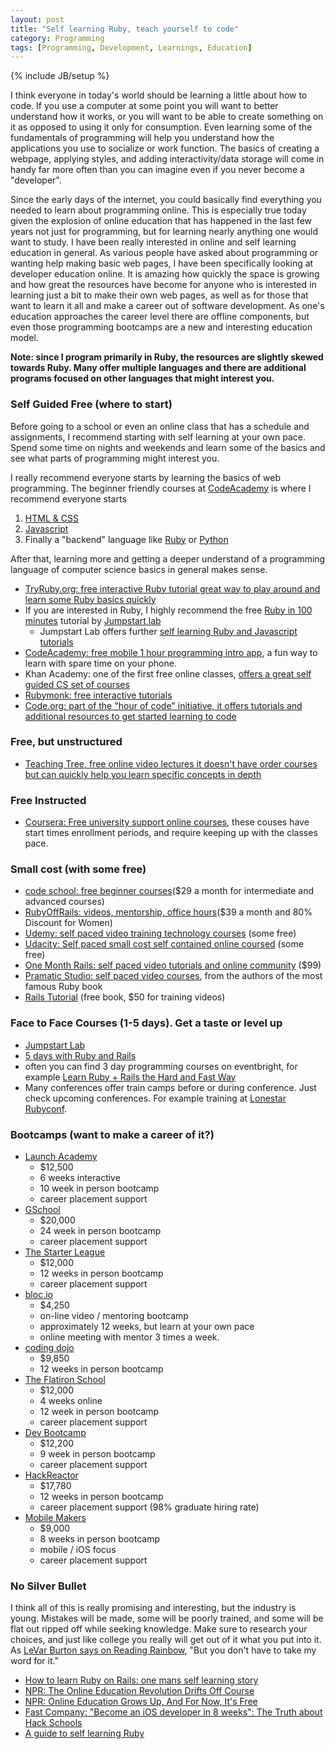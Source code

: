 ```yaml
---
layout: post
title: "Self learning Ruby, teach yourself to code"
category: Programming
tags: [Programming, Development, Learnings, Education]
---
```

{% include JB/setup %}

I think everyone in today's world should be learning a little about how to code. If you use a computer at some point you will want to better understand how it works, or you will want to be able to create something on it as opposed to using it only for consumption. Even learning some of the fundamentals of programming will help you understand how the applications you use to socialize or work function. The basics of creating a webpage, applying styles, and adding interactivity/data storage will come in handy far more often than you can imagine even if you never become a "developer".

Since the early days of the internet, you could basically find everything you needed to learn about programming online. This is especially true today given the explosion of online education that has happened in the last few years not just for programming, but for learning nearly anything one would want to study. I have been really interested in online and self learning education in general. As various people have asked about programming or wanting help making basic web pages, I have been specifically looking at developer education online. It is amazing how quickly the space is growing and how great the resources have become for anyone who is interested in learning just a bit to make their own web pages, as well as for those that want to learn it all and make a career out of software development. As one's education approaches the career level there are offline components, but even those programming bootcamps are a new and interesting education model.

__Note: since I program primarily in Ruby, the resources are slightly skewed towards Ruby. Many offer multiple languages and there are additional programs focused on other languages that might interest you.__

### Self Guided Free (where to start)

Before going to a school or even an online class that has a schedule and assignments, I recommend starting with self learning at your own pace. Spend some time on nights and weekends and learn some of the basics and see what parts of programming might interest you.

I really recommend everyone starts by learning the basics of web programming. The beginner friendly courses at [CodeAcademy](http://www.codecademy.com/) is where I recommend everyone starts

1. [HTML & CSS](http://www.codecademy.com/tracks/web)
2. [Javascript](http://www.codecademy.com/tracks/javascript)
3. Finally a "backend" language like [Ruby](http://www.codecademy.com/tracks/ruby) or [Python](http://www.codecademy.com/tracks/python)

After that, learning more and getting a deeper understand of a programming language of computer science basics in general makes sense.

* [TryRuby.org: free interactive Ruby tutorial great way to play around and learn some Ruby basics quickly](http://tryruby.org/levels/1/challenges/0)
* If you are interested in Ruby, I highly recommend the free [Ruby in 100 minutes](http://tutorials.jumpstartlab.com/projects/ruby_in_100_minutes.html) tutorial by [Jumpstart lab](http://jumpstartlab.com/)
  * Jumpstart Lab offers further [self learning Ruby and Javascript tutorials](http://tutorials.jumpstartlab.com/)
* [CodeAcademy: free mobile 1 hour programming intro app](http://techcrunch.com/2013/12/09/codecademy-releases-its-first-educational-app-a-k-a-my-new-subway-time-killer/), a fun way to learn with spare time on your phone.
* Khan Academy: one of the first free online classes, [offers a great self guided CS set of courses](https://www.khanacademy.org/cs)
* [Rubymonk: free interactive tutorials](https://rubymonk.com)
* [Code.org: part of the "hour of code" initiative, it offers tutorials and additional resources to get started learning to code](http://code.org/learn)

### Free, but unstructured

* [Teaching Tree, free online video lectures it doesn't have order courses but can quickly help you learn specific concepts in depth](http://www.teachingtree.co/)

### Free Instructed

* [Coursera: Free university support online courses](https://www.coursera.org/category/cs-programming), these couses have start times enrollment periods, and require keeping up with the classes pace.

### Small cost (with some free)

* [code school: free beginner courses](https://www.codeschool.com/)($29 a month for intermediate and advanced courses)
* [RubyOffRails: videos, mentorship, office hours](https://rubyoffrails.com/)($39 a month and 80% Discount for Women)
* [Udemy: self paced video training technology courses](https://www.udemy.com/courses/Technology) (some free)
* [Udacity: Self paced small cost self contained online coursed](https://www.udacity.com/) (some free)
* [One Month Rails: self paced video tutorials and online community](https://onemonthrails.com/) ($99)
* [Pramatic Studio: self paced video courses](http://pragmaticstudio.com/), from the authors of the most famous Ruby book
* [Rails Tutorial](http://ruby.railstutorial.org/) (free book, $50 for training videos)

### Face to Face Courses (1-5 days). Get a taste or level up

* [Jumpstart Lab](http://jumpstartlab.com/)
* [5 days with Ruby and Rails](https://thenewcircle.com/training/ruby/ruby_on_rails.html)
* often you can find 3 day programming courses on eventbright, for example [Learn Ruby + Rails the Hard and Fast Way](http://www.eventbrite.com/e/cancelled-learn-ruby-rails-the-hard-and-fast-way-tickets-8484743095)
* Many conferences offer train camps before or during conference. Just check upcoming conferences. For example training at [Lonestar Rubyconf](http://www.lonestarruby.org/2013/lsrc#training-information).

### Bootcamps (want to make a career of it?)

* [Launch Academy](http://www.launchacademy.com/)
  * $12,500
  * 6 weeks interactive
  * 10 week in person bootcamp
  * career placement support
* [GSchool](https://www.gschool.it/)
  * $20,000
  * 24 week in person bootcamp
  * career placement support
* [The Starter League](http://www.starterleague.com/)
  * $12,000
  * 12 weeks in person bootcamp
  * career placement support
* [bloc.io](https://www.bloc.io/)
  * $4,250
  * on-line video / mentoring bootcamp
  * approximately 12 weeks, but learn at your own pace
  * online meeting with mentor 3 times a week.
* [coding dojo](http://codingdojo.com)
  * $9,850
  * 12 weeks in person bootcamp
* [The Flatiron School](http://flatironschool.com/rubycurriculum.html)
  * $12,000
  * 4 weeks online
  * 12 week in person bootcamp
  * career placement support
* [Dev Bootcamp](http://devbootcamp.com)
  * $12,200
  * 9 week in person bootcamp
  * career placement support
* [HackReactor](http://www.hackreactor.com)
  * $17,780
  * 12 weeks in person bootcamp
  * career placement support (98% graduate hiring rate)
* [Mobile Makers](http://www.mobilemakers.co/#what-is-the-mobile-makers-academy)
  * $9,000
  * 8 weeks in person bootcamp
  * mobile / iOS focus
  * career placement support

### No Silver Bullet

I think all of this is really promising and interesting, but the industry is young. Mistakes will be made, some will be poorly trained, and some will be flat out ripped off while seeking knowledge. Make sure to research your choices, and just like college you really will get out of it what you put into it. As [LeVar Burton says on Reading Rainbow](http://en.wikipedia.org/wiki/Reading_Rainbow), "But you don't have to take my word for it."

* [How to learn Ruby on Rails: one mans self learning story](https://medium.com/learning-to-code/f5b3cc66659a)
* [NPR: The Online Education Revolution Drifts Off Course](http://www.npr.org/2013/12/31/258420151/the-online-education-revolution-drifts-off-course)
* [NPR: Online Education Grows Up, And For Now, It's Free](http://www.npr.org/2012/09/30/162053927/online-education-grows-up-and-for-now-its-free)
* [Fast Company: "Become an iOS developer in 8 weeks": The Truth about Hack Schools](http://www.fastcompany.com/3023456/become-an-ios-developer-in-8-weeks-the-truth-about-hack-schools)
* [A guide to self learning Ruby](http://net.tutsplus.com/tutorials/ruby/the-best-way-to-learn-ruby-on-rails/)
